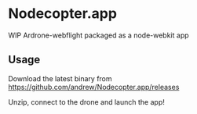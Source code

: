 # Nodecopter.app

WIP Ardrone-webflight packaged as a node-webkit app

## Usage

Download the latest binary from https://github.com/andrew/Nodecopter.app/releases

Unzip, connect to the drone and launch the app!
